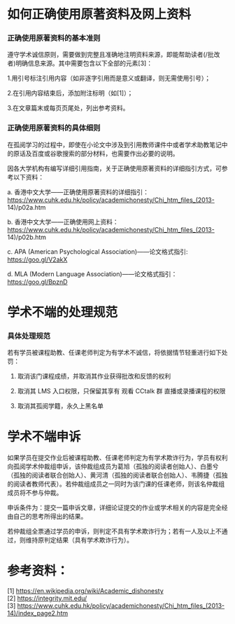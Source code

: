 # 如何正确使用原著资料及网上资料

### 正确使用原著资料的基本准则

遵守学术诚信原则，需要做到完整且准确地注明资料来源，即能帮助读者(/批改者)明确信息来源。其中需要包含以下全部的元素[3]：

1.用引号标注引用内容（如非逐字引用而是意义或翻译，则无需使用引号）；

2.在引用内容结束后，添加附注标明（如[1]）；

3.在文章篇末或每页页尾处，列出参考资料。

### 正确使用原著资料的具体细则

在孤阅学习的过程中，即使在小论文中涉及到引用教师课件中或者学术助教笔记中的原话及百度或谷歌搜索的部分材料，也需要作出必要的说明。

因各大学机构有编写详细引用指南，关于正确使用原著资料的详细指引方式，可参考以下资料：

a. 香港中文大学——正确使用原著资料的详细指引：
https://www.cuhk.edu.hk/policy/academichonesty/Chi_htm_files_(2013-
14)/p02a.htm

b. 香港中文大学——正确使用网上资料：
https://www.cuhk.edu.hk/policy/academichonesty/Chi_htm_files_(2013-
14)/p02b.htm

c. APA (American Psychological Association)——论文格式指引: 
https://goo.gl/V2akX

d. MLA (Modern Language Association)——论文格式指引：
https://goo.gl/BpznD

# 学术不端的处理规范

### 具体处理规范

若有学员被课程助教、任课老师判定为有学术不诚信，将依据情节轻重进行如下处罚：

1. 取消该门课程成绩，并取消其作业获得批改和反馈的权利
   
2. 取消其 LMS 入口权限，只保留其享有 观看 CCtalk 群 直播或录播课程的权限
   
3. 取消其孤阅学籍，永久上黑名单

# 学术不端申诉

如果学员在提交作业后被课程助教、任课老师判定为有学术欺诈行为，学员有权利向孤阅学术仲裁组申诉，该仲裁组成员为葛旭（孤独的阅读者创始人）、白墨兮（孤独的阅读者联合创始人）、黄河清（孤独的阅读者联合创始人）、韦腾捷（孤独的阅读者教师代表）。若仲裁组成员之一同时为该门课的任课老师，则该名仲裁组成员将不参与仲裁。

申诉条件为：提交一篇申诉文章，详细论证提交的作业或学术相关的内容是完全经由自己的思考所得出的结果。

若仲裁组全票通过学员的申诉，则判定不具有学术欺诈行为；若有一人及以上不通过，则维持原判定结果（具有学术欺诈行为）。

# 参考资料：

[1] https://en.wikipedia.org/wiki/Academic_dishonesty  
[2] https://integrity.mit.edu/  
[3] https://www.cuhk.edu.hk/policy/academichonesty/Chi_htm_files_(2013-14)/index_page2.htm